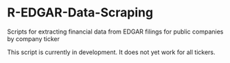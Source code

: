 # R-EDGAR-Data-Scraping
Scripts for extracting financial data from EDGAR filings for public companies by company ticker

This script is currently in development. It does not yet work for all tickers.

